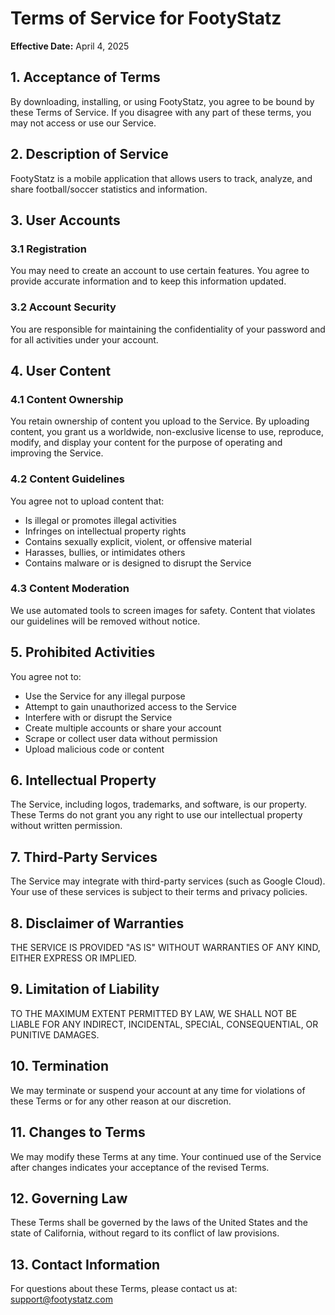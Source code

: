 # Terms of Service for FootyStatz

**Effective Date:** April 4, 2025

## 1. Acceptance of Terms

By downloading, installing, or using FootyStatz, you agree to be bound by these Terms of Service. If you disagree with any part of these terms, you may not access or use our Service.

## 2. Description of Service

FootyStatz is a mobile application that allows users to track, analyze, and share football/soccer statistics and information.

## 3. User Accounts

### 3.1 Registration
You may need to create an account to use certain features. You agree to provide accurate information and to keep this information updated.

### 3.2 Account Security
You are responsible for maintaining the confidentiality of your password and for all activities under your account.

## 4. User Content

### 4.1 Content Ownership
You retain ownership of content you upload to the Service. By uploading content, you grant us a worldwide, non-exclusive license to use, reproduce, modify, and display your content for the purpose of operating and improving the Service.

### 4.2 Content Guidelines
You agree not to upload content that:
- Is illegal or promotes illegal activities
- Infringes on intellectual property rights
- Contains sexually explicit, violent, or offensive material
- Harasses, bullies, or intimidates others
- Contains malware or is designed to disrupt the Service

### 4.3 Content Moderation
We use automated tools to screen images for safety. Content that violates our guidelines will be removed without notice.

## 5. Prohibited Activities

You agree not to:
- Use the Service for any illegal purpose
- Attempt to gain unauthorized access to the Service
- Interfere with or disrupt the Service
- Create multiple accounts or share your account
- Scrape or collect user data without permission
- Upload malicious code or content

## 6. Intellectual Property

The Service, including logos, trademarks, and software, is our property. These Terms do not grant you any right to use our intellectual property without written permission.

## 7. Third-Party Services

The Service may integrate with third-party services (such as Google Cloud). Your use of these services is subject to their terms and privacy policies.

## 8. Disclaimer of Warranties

THE SERVICE IS PROVIDED "AS IS" WITHOUT WARRANTIES OF ANY KIND, EITHER EXPRESS OR IMPLIED.

## 9. Limitation of Liability

TO THE MAXIMUM EXTENT PERMITTED BY LAW, WE SHALL NOT BE LIABLE FOR ANY INDIRECT, INCIDENTAL, SPECIAL, CONSEQUENTIAL, OR PUNITIVE DAMAGES.

## 10. Termination

We may terminate or suspend your account at any time for violations of these Terms or for any other reason at our discretion.

## 11. Changes to Terms

We may modify these Terms at any time. Your continued use of the Service after changes indicates your acceptance of the revised Terms.

## 12. Governing Law

These Terms shall be governed by the laws of the United States and the state of California, without regard to its conflict of law provisions.

## 13. Contact Information

For questions about these Terms, please contact us at:
support@footystatz.com 